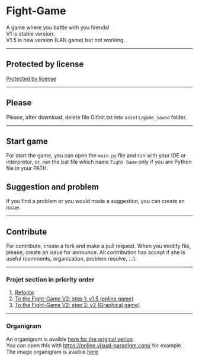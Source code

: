 # Fight-Game
A game where you battle with you firends!
<br />
V1 is stable version.
<br />
V1.5 is new version (LAN game) but not working.

---
## Protected by license
[Protected by license](https://github.com/QuentinBubu/Fight-Game/blob/master/LICENSE.md)

---
## Please
Please, after download, delete file GitInit.txt into `assets/game_saved` folder.

---
## Start game
For start the game, you can open the `main.py` file and run with your IDE or interpretor, or, run the bat file which name `Fight Game` only if you are Python file in your PATH.

## Suggestion and problem
If you find a problem or you would made a suggestion, you can create an issue.

---
## Contribute
For contribute, create a fork and make a pull request. When you modify file, please, create an issue for announce.
All contribution has accept if she is useful (comments, organization, problem resolve, ...).

---
### Projet section in priority order
1. [Refonte](https://github.com/QuentinBubu/Fight-Game/projects/1)
2. [To the Fight-Game V2; step 1: v1.5 (online game)](https://github.com/QuentinBubu/Fight-Game/projects/2#column-11085300)
3. [To the Fight-Game V2; step 2: v2 (Graphical game)](https://github.com/QuentinBubu/Fight-Game/projects/2#column-11085316)

---
### Organigram
An organigram is avaible [here for the original verion](https://github.com/QuentinBubu/Fight-Game/blob/master/V1/organigram/Fight-Game-organigram.vpd).
<br />
You can open this with https://online.visual-paradigm.com/ for example.
<br />
The image organigram is avaible [here](https://github.com/QuentinBubu/Fight-Game/blob/master/V1/organigram/Fight-Game-organigram.png)
